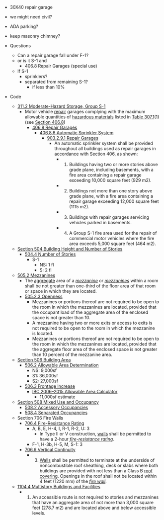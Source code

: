 - 30X40 repair garage

- we might need civil?
- ADA parking?
- keep masonry chimney?



- Questions
	- Can a repair garage fall under F-1? 
	- or is it S-1 and 
		- 406.8 Repair Garages (special use)
	- If S-1
		- sprinklers?
		- separated from remaining S-1?
			- if less than 10%


- Code
	- [311.2 Moderate-Hazard Storage, Group S-1](https://up.codes/viewer/wyoming/ibc-2015/chapter/3/use-and-occupancy-classification#311.2)
		- Motor vehicle [repair](https://up.codes/viewer/wyoming/ibc-2015/chapter/2/definitions#repair) garages complying with the maximum allowable quantities of [hazardous materials](https://up.codes/viewer/wyoming/ibc-2015/chapter/2/definitions#hazardous_materials) listed in [Table 307.1](https://up.codes/viewer/wyoming/ibc-2015/chapter/3/use-and-occupancy-classification#307.1)(1) (see [Section 406.8](https://up.codes/viewer/wyoming/ibc-2015/chapter/4/special-detailed-requirements-based-on-use-and-occupancy#406.8))
			- [406.8 Repair Garages](https://up.codes/viewer/wyoming/ibc-2015/chapter/4/special-detailed-requirements-based-on-use-and-occupancy#406.8)
				- [406.8.6 Automatic Sprinkler System](https://up.codes/viewer/wyoming/ibc-2015/chapter/4/special-detailed-requirements-based-on-use-and-occupancy#406.8)
					- [903.2.9.1 Repair Garages](https://up.codes/viewer/wyoming/ibc-2015/chapter/9/fire-protection-systems#903.2.9.1)
						- An automatic sprinkler system shall be provided throughout all buildings used as repair garages in accordance with Section 406, as shown: 
							- 1. Buildings having two or more stories above grade plane, including basements, with a fire area containing a repair garage exceeding 10,000 square feet (929 m2). 
							- 2. Buildings not more than one story above grade plane, with a fire area containing a repair garage exceeding 12,000 square feet (1115 m2).
							- 3. Buildings with repair garages servicing vehicles parked in basements.
							- 4. A Group S-1 fire area used for the repair of commercial motor vehicles where the fire area exceeds 5,000 square feet (464 m2).
	- [Section 504 Building Height and Number of Stories](https://up.codes/viewer/wyoming/ibc-2015/chapter/5/general-building-heights-and-areas#504)
		- [504.4 Number of Stories](https://up.codes/viewer/wyoming/ibc-2015/chapter/5/general-building-heights-and-areas#504)
			- S-1
				- NS: 1 fl
				- S: 2 fl
	- [505.2 Mezzanines](https://up.codes/viewer/wyoming/ibc-2015/chapter/5/general-building-heights-and-areas#505.2)
		- The [aggregate](https://up.codes/viewer/wyoming/ibc-2015/chapter/2/definitions#aggregate) area of a _[mezzanine](https://up.codes/viewer/wyoming/ibc-2015/chapter/2/definitions#mezzanine)_ or _[mezzanines](https://up.codes/viewer/wyoming/ibc-2015/chapter/2/definitions#mezzanine)_ within a room shall be not greater than one-third of the floor area of that room or space in which they are located.
		- [505.2.3 Openness](https://up.codes/viewer/wyoming/ibc-2015/chapter/5/general-building-heights-and-areas#505.2.3)
			- Mezzanines or portions thereof are not required to be open to the room in which the mezzanines are located, provided that the occupant load of the aggregate area of the enclosed space is not greater than 10.
			- A mezzanine having two or more exits or access to exits is not required to be open to the room in which the mezzanine is located. 
			- Mezzanines or portions thereof are not required to be open to the room in which the mezzanines are located, provided that the aggregate floor area of the enclosed space is not greater than 10 percent of the mezzanine area.
	- [Section 506 Building Area](https://up.codes/viewer/wyoming/ibc-2015/chapter/5/general-building-heights-and-areas#506)
		- [506.2 Allowable Area Determination](https://up.codes/viewer/wyoming/ibc-2015/chapter/5/general-building-heights-and-areas#506.2)
			- NS: 9,000sf
			- S1: 36,000sf
			- S2: 27,000sf
		- [506.3 Frontage Increase](https://up.codes/viewer/wyoming/ibc-2015/chapter/5/general-building-heights-and-areas#506.3)
			- [IBC 2006–2015 Allowable Area Calculator](https://courses.cit.cornell.edu/arch262/calculators/allowable-area/index.html)
				- 11,000sf estimate
	- [Section 508 Mixed Use and Occupancy](https://up.codes/viewer/wyoming/ibc-2015/chapter/5/general-building-heights-and-areas#508.1)
		- [508.2 Accessory Occupancies](https://up.codes/viewer/wyoming/ibc-2015/chapter/5/general-building-heights-and-areas#508.2)
		- [508.4 Separated Occupancies](https://up.codes/viewer/wyoming/ibc-2015/chapter/5/general-building-heights-and-areas#508.4)
	- Section 706 Fire Walls
		- [706.4 Fire-Resistance Rating](https://up.codes/viewer/wyoming/ibc-2015/chapter/7/fire-and-smoke-protection-features#706)
			- A, B, E, H-4, I, R-1, R-2, U:	3
				- In Type II or V construction, [walls](https://up.codes/viewer/wyoming/ibc-2015/chapter/2/definitions#wall) shall be permitted to have a 2-hour _[fire-resistance rating](https://up.codes/viewer/wyoming/ibc-2015/chapter/2/definitions#fire_resistance_rating)._
			- F-1, H-3b, H-5, M, S-1:	3
		- [706.6 Vertical Continuity](https://up.codes/viewer/wyoming/ibc-2015/chapter/7/fire-and-smoke-protection-features#706.6)
			- 3. [Walls](https://up.codes/viewer/wyoming/ibc-2015/chapter/2/definitions#wall) shall be permitted to terminate at the underside of noncombustible roof sheathing, deck or slabs where both buildings are provided with not less than a Class B [roof covering](https://up.codes/viewer/wyoming/ibc-2015/chapter/2/definitions#roof_covering). Openings in the roof shall not be located within 4 feet (1220 mm) of the _[fire wall](https://up.codes/viewer/wyoming/ibc-2015/chapter/2/definitions#fire_wall)_.
	- [1104.4 Multistory Buildings and Facilities](https://up.codes/viewer/wyoming/ibc-2015/chapter/11/accessibility#1104.4)
		- 1. An accessible route is not required to stories and mezzanines that have an aggregate area of not more than 3,000 square feet (278.7 m2) and are located above and below accessible levels.
<!--stackedit_data:
eyJoaXN0b3J5IjpbODk1OTM1MDc3LDUxMjYxODkxMiw0OTExNT
U2MjYsLTE0NzM3Mjk1MjAsLTE2MDczNjU4NDAsMTY5ODQwNzI5
MywtMTYyMjk2MjE3MiwxMTgzMzA4ODk0LDMxNDM5NzkyMCwtNT
QyNzAwMDczLC0xNTUxNjk4NjIxLC01MjAxODI4NzMsLTg2MDI3
NDQ4MiwxNTc5OTE0NDIxXX0=
-->